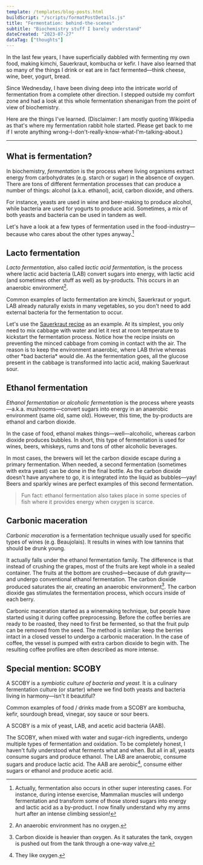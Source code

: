 ```yaml
---
template: /templates/blog-posts.html
buildScript: "/scripts/formatPostDetails.js"
title: "Fermentation: behind-the-scenes"
subtitle: "Biochemistry stuff I barely understand"
dateCreated: "2023-07-27"
dataTag: ["thoughts"]
---
```


In the last few years, I have superficially dabbled with fermenting my own food, making kimchi, Sauerkraut, kombucha or kefir. I have also learned that so many of the things I drink or eat are in fact fermented—think cheese, wine, beer, yogurt, bread.

Since Wednesday, I have been diving deep into the intricate world of fermentation from a complete other direction. I stepped outside my comfort zone and had a look at this whole fermentation shenanigan from the point of view of biochemistry.

Here are the things I've learned. <span class="subtle">(Disclaimer: I am mostly quoting Wikipedia as that's where my fermentation rabbit hole started. Please get back to me if I wrote anything wrong-I-don't-really-know-what-I'm-talking-about.)</span>

---

## What is fermentation?

In biochemistry, _fermentation_ is the process where living organisms extract energy from carbohydrates (e.g. starch or sugar) in the absence of oxygen. There are tons of different fermentation processes that can produce a number of things: alcohol (a.k.a. ethanol), acid, carbon dioxide, and others.

For instance, yeasts are used in wine and beer-making to produce alcohol, while bacteria are used for yogurts to produce acid. Sometimes, a mix of both yeasts and bacteria can be used in tandem as well.

Let's have a look at a few types of fermentation used in the food-industry—because who cares about the other types anyway.[^1]

[^1]: Actually, fermentation also occurs in other super interesting cases. For instance, during intense exercise, Mammalian muscles will undergo fermentation and transform some of those stored sugars into energy and lactic acid as a by-product. I now finally understand why my arms hurt after an intense climbing session!

## Lacto fermentation

_Lacto fermentation_, also called _lactic acid fermentation_, is the process where lactic acid bacteria (LAB) convert sugars into energy, with lactic acid (and sometimes other stuff as well) as by-products. This occurs in an anaerobic environment[^2].

Common examples of lacto fermentation are kimchi, Sauerkraut or yogurt. LAB already naturally exists in many vegetables, so you don't need to add external bacteria for the fermentation to occur.

Let's use the [Sauerkraut recipe](/recipes/german-sauerkraut/) as an example. At its simplest, you only need to mix cabbage with water and let it rest at room temperature to kickstart the fermentation process. Notice how the recipe insists on preventing the minced cabbage from coming in contact with the air. The reason is to keep the environment anaerobic, where LAB thrive whereas other \*bad bacteria\* would die. As the fermentation goes, all the glucose present in the cabbage is transformed into lactic acid, making Sauerkraut sour.

[^2]: An anaerobic environment has no oxygen.

## Ethanol fermentation

_Ethanol fermentation_ or _alcoholic fermentation_ is the process where yeasts—a.k.a. mushrooms—convert sugars into energy in an anaerobic environment (same old, same old). However, this time, the by-products are ethanol and carbon dioxide.

In the case of food, ethanol makes things—well—alcoholic, whereas carbon dioxide produces bubbles. In short, this type of fermentation is used for wines, beers, whiskeys, rums and tons of other alcoholic beverages.

In most cases, the brewers will let the carbon dioxide escape during a primary fermentation. When needed, a second fermentation (sometimes with extra yeast) can be done in the final bottle. As the carbon dioxide doesn't have anywhere to go, it is integrated into the liquid as bubbles—yay! Beers and sparkly wines are perfect examples of this second fermentation.

> Fun fact: ethanol fermentation also takes place in some species of fish where it provides energy when oxygen is scarce.

## Carbonic maceration

_Carbonic maceration_ is a fermentation technique usually used for specific types of wines (e.g. Beaujolais). It results in wines with low tannins that should be drunk young.

It actually falls under the ethanol fermentation family. The difference is that instead of crushing the grapes, most of the fruits are kept whole in a sealed container. The fruits at the bottom are crushed­—because of _duh_ gravity—and undergo conventional ethanol fermentation. The carbon dioxide produced saturates the air, creating an anaerobic environment[^3]. The carbon dioxide gas stimulates the fermentation process, which occurs inside of each berry.

Carbonic maceration started as a winemaking technique, but people have started using it during coffee preprocessing. Before the coffee berries are ready to be roasted, they need to first be fermented, so that the fruit pulp can be removed from the seed. The method is similar: keep the berries intact in a closed vessel to undergo a carbonic maceration. In the case of coffee, the vessel is pumped with extra carbon dioxide to begin with. The resulting coffee profiles are often described as more intense.

[^3]: Carbon dioxide is heavier than oxygen. As it saturates the tank, oxygen is pushed out from the tank through a one-way valve.

## Special mention: SCOBY

A SCOBY is a _symbiotic culture of bacteria and yeast_. It is a culinary fermentation culture (or starter) where we find both yeasts and bacteria living in harmony—isn't it beautiful?

Common examples of food / drinks made from a SCOBY are kombucha, kefir, sourdough bread, vinegar, soy sauce or sour beers.

A SCOBY is a mix of yeast, LAB, and acetic acid bacteria (AAB).

The SCOBY, when mixed with water and sugar-rich ingredients, undergo multiple types of fermentation and oxidation. To be completely honest, I haven't fully understood what ferments what and when. But all in all, yeasts consume sugars and produce ethanol. The LAB are anaerobic, consume sugars and produce lactic acid. The AAB are aerobic[^4], consume either sugars or ethanol and produce acetic acid.

[^4]: They like oxygen.
